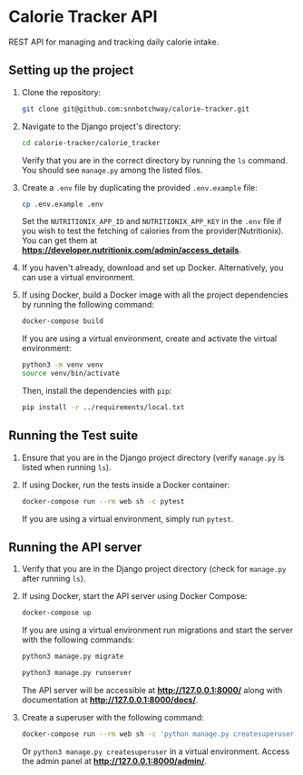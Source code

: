 # Calorie Tracker API

REST API for managing and tracking daily calorie intake.

## Setting up the project

1. Clone the repository:

   ```bash
   git clone git@github.com:snnbotchway/calorie-tracker.git
   ```

2. Navigate to the Django project's directory:

    ```bash
    cd calorie-tracker/calorie_tracker
    ```

    Verify that you are in the correct directory by running the `ls` command. You should see `manage.py` among the listed files.

3. Create a `.env` file by duplicating the provided `.env.example` file:

   ```bash
   cp .env.example .env
   ```

   Set the `NUTRITIONIX_APP_ID` and `NUTRITIONIX_APP_KEY` in the `.env` file if you wish to test the fetching of calories from the provider(Nutritionix). You can get them at __<https://developer.nutritionix.com/admin/access_details>__.

4. If you haven't already, download and set up Docker. Alternatively, you can use a virtual environment.

5. If using Docker, build a Docker image with all the project dependencies by running the following command:

    ```bash
    docker-compose build
    ```

    If you are using a virtual environment, create and activate the virtual environment:

    ```bash
    python3 -m venv venv
    source venv/bin/activate
    ```

    Then, install the dependencies with `pip`:

    ```bash
    pip install -r ../requirements/local.txt
    ```

## Running the Test suite

1. Ensure that you are in the Django project directory (verify `manage.py` is listed when running `ls`).

2. If using Docker, run the tests inside a Docker container:

    ```bash
    docker-compose run --rm web sh -c pytest
    ```

    If you are using a virtual environment, simply run `pytest`.

## Running the API server

1. Verify that you are in the Django project directory (check for `manage.py` after running `ls`).

2. If using Docker, start the API server using Docker Compose:

    ```bash
    docker-compose up
    ```

    If you are using a virtual environment run migrations and start the server with the following commands:

     ```bash
    python3 manage.py migrate
    ```

    ```bash
    python3 manage.py runserver
    ```

    The API server will be accessible at __<http://127.0.0.1:8000/>__ along with documentation at __<http://127.0.0.1:8000/docs/>__.

3. Create a superuser with the following command:

    ```bash
    docker-compose run --rm web sh -c 'python manage.py createsuperuser'
    ```

    Or `python3 manage.py createsuperuser` in a virtual environment.
    Access the admin panel at __<http://127.0.0.1:8000/admin/>__.
